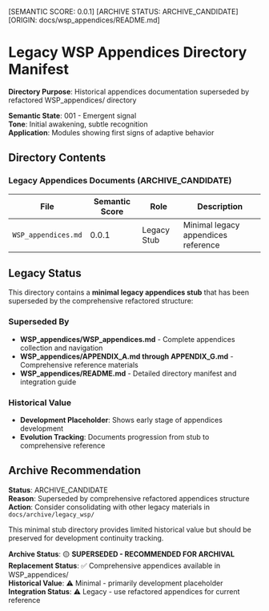 [SEMANTIC SCORE: 0.0.1]
[ARCHIVE STATUS: ARCHIVE_CANDIDATE]
[ORIGIN: docs/wsp_appendices/README.md]

# Legacy WSP Appendices Directory Manifest

**Directory Purpose**: Historical appendices documentation superseded by refactored WSP_appendices/ directory

**Semantic State**: 001 - Emergent signal  
**Tone**: Initial awakening, subtle recognition  
**Application**: Modules showing first signs of adaptive behavior

## Directory Contents

### Legacy Appendices Documents (ARCHIVE_CANDIDATE)

| File | Semantic Score | Role | Description |
|------|----------------|------|-------------|
| `WSP_appendices.md` | 0.0.1 | Legacy Stub | Minimal legacy appendices reference |

## Legacy Status

This directory contains a **minimal legacy appendices stub** that has been superseded by the comprehensive refactored structure:

### Superseded By
- **WSP_appendices/WSP_appendices.md** - Complete appendices collection and navigation
- **WSP_appendices/APPENDIX_A.md through APPENDIX_G.md** - Comprehensive reference materials
- **WSP_appendices/README.md** - Detailed directory manifest and integration guide

### Historical Value
- **Development Placeholder**: Shows early stage of appendices development
- **Evolution Tracking**: Documents progression from stub to comprehensive reference

## Archive Recommendation

**Status**: ARCHIVE_CANDIDATE  
**Reason**: Superseded by comprehensive refactored appendices structure  
**Action**: Consider consolidating with other legacy materials in `docs/archive/legacy_wsp/` 

This minimal stub directory provides limited historical value but should be preserved for development continuity tracking.

**Archive Status**: 🟡 **SUPERSEDED - RECOMMENDED FOR ARCHIVAL**  
**Replacement Status**: ✅ Comprehensive appendices available in WSP_appendices/  
**Historical Value**: ⚠️ Minimal - primarily development placeholder  
**Integration Status**: ⚠️ Legacy - use refactored appendices for current reference 